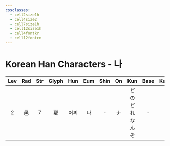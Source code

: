 ```yaml
---
cssclasses:
  - cell2size1h
  - cell4size2
  - cell7size1h
  - cell12size1h
  - cell4fontkr
  - cell12fontcn
---
```


# Korean Han Characters - 나

| Lev | Rad | Str | Glyph | Hun | Eum | Shin | On  |       Kun       | Base | Kana | Simp |   Man    | Can  | Viet |
| :-: | :-: | :-: | :---: | :-: | :-: | :--: | :-: | :-------------: | :--: | :--: | :--: | :------: | :--: | :--: |
|  2  |  邑  |  7  |   那   | 어찌  |  나  |  -   |  ナ  | どの<br>どれ<br>なんぞ |  -   |  -   |  -   | nā<br>nà | naa5 |  na  |
